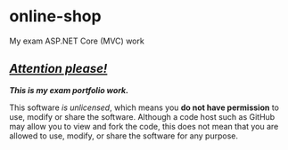 # online-shop
My exam ASP.NET Core (MVC) work

## ***[Attention please!](https://choosealicense.com/no-permission/)***
**_This is my exam portfolio work._**

This software _is unlicensed_, which means you **do not have permission** to use, modify or share the software. Although a code host such as GitHub may allow you to view and fork the code, this does not mean that you are allowed to use, modify, or share the software for any purpose.

